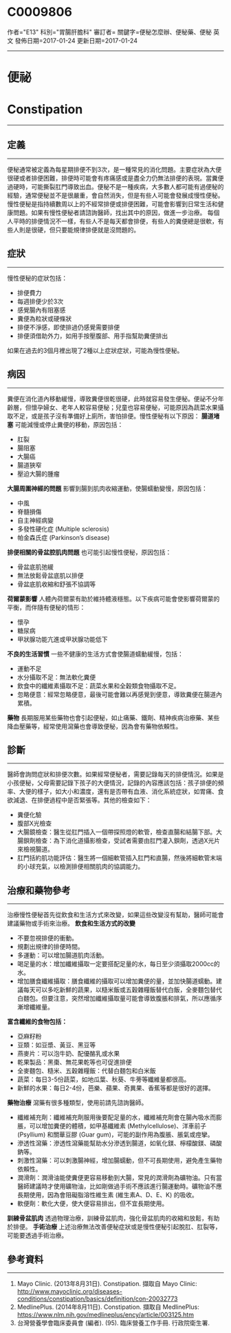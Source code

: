 # C0009806
作者="E13"
科別="胃腸肝膽科"
審訂者=
關鍵字=便秘怎麼辦、便秘藥、便秘 英文
發佈日期=2017-01-24
更新日期=2017-01-24

----------
# 便祕
# Constipation
----------
## 定義
----------

便秘通常被定義為每星期排便不到3次，是一種常見的消化問題。主要症狀為大便很硬或者排便困難，排便時可能會有疼痛感或是盡全力仍無法排便的表現。當糞便過硬時，可能撕裂肛門導致出血。便秘不是一種疾病，大多數人都可能有過便秘的經驗，通常便秘並不是很嚴重，會自然消失，但是有些人可能會發展成慢性便秘。
慢性便秘是指持續數周以上的不經常排便或排便困難，可能會影響到日常生活和健康問題。如果有慢性便秘者請諮詢醫師，找出其中的原因，做進一步治療。
每個人平時的排便情況不一樣，有些人不是每天都會排便，有些人的糞便總是很軟，有些人則是很硬，但只要能規律排便就是沒問題的。

## 症狀
----------

慢性便秘的症狀包括：

- 排便費力
- 每週排便少於3次
- 感覺腸內有阻塞感
- 糞便為粒狀或硬條狀
- 排便不淨感，即使排過仍感覺需要排便
- 排便須借助外力，如用手按壓腹部、用手指幫助糞便排出

如果在過去的3個月裡出現了2種以上症狀症狀，可能為慢性便秘。

## 病因
----------

糞便在消化道內移動緩慢，導致糞便很乾很硬，此時就容易發生便秘。便祕不分年齡層，但懷孕婦女、老年人較容易便秘；兒童也容易便秘，可能原因為蔬菜水果攝取不足，或是孩子沒有準備好上廁所，害怕排便。慢性便秘有以下原因：
**腸道堵塞**
可能減慢或停止糞便的移動，原因包括：

- 肛裂
- 腸阻塞
- 大腸癌
- 腸道狹窄
- 壓迫大腸的腫瘤

**大腸周圍神經的問題**
影響到腸到肌肉收縮運動，使腸蠕動變慢，原因包括：

- 中風
- 脊髓損傷
- 自主神經病變
- 多發性硬化症 (Multiple sclerosis) 
- 帕金森氏症 (Parkinson’s disease) 

**排便相關的骨盆腔肌肉問題**
也可能引起慢性便秘，原因包括：

- 骨盆底肌弛緩
- 無法放鬆骨盆底肌以排便
- 骨盆底肌收縮和舒張不協調等

**荷爾蒙影響**
人體內荷爾蒙有助於維持體液穩態。以下疾病可能會使影響荷爾蒙的平衡，而伴隨有便秘的情形：

- 懷孕
- 糖尿病
- 甲狀腺功能亢進或甲狀腺功能低下

**不良的生活習慣**
一些不健康的生活方式會使腸道蠕動緩慢，包括：

- 運動不足
- 水分攝取不足：無法軟化糞便
- 飲食中的纖維素攝取不足：蔬菜水果和全穀類食物攝取不足。
- 忽略便意：經常忽略便意，最後可能會難以再感覺到便意，導致糞便在腸道內累積。

**藥物**
長期服用某些藥物也會引起便秘，如止痛藥、鐵劑、精神疾病治療藥、某些降血壓藥等，經常使用瀉藥也會導致便秘，因為會有藥物依賴性。

## 診斷
----------

醫師會詢問症狀和排便次數。如果經常便秘者，需要記錄每天的排便情況。如果是小孩便秘，父母需要記錄下孩子的大便情況，記錄的內容應該包括：孩子排便的頻率、大便的樣子，如大小和濃度，還有是否帶有血液、消化系統症狀，如胃痛、食欲減退、在排便過程中是否緊張等。其他的檢查如下：

- 糞便化驗
- 腹部X光檢查
- 大腸鏡檢查：醫生從肛門插入一個帶探照燈的軟管，檢查直腸和結腸下部。大腸鋇劑檢查：為下消化道攝影檢查，受試者需要由肛門灌入鋇劑，透過X光片來檢視腸道。
- 肛門括約肌功能評估：醫生將一個細軟管插入肛門和直腸，然後將細軟管末端的小球充氣，以檢測排便相關肌肉的協調能力。
## 治療和藥物參考
----------

治療慢性便秘首先從飲食和生活方式來改變，如果這些改變沒有幫助，醫師可能會建議藥物或手術來治療。
**飲食和生活方式的改變**

- 不要忽視排便的衝動。
- 規劃出規律的排便時間。
- 多運動：可以增加腸道肌肉活動。
- 喝足量的水：增加纖維攝取一定要搭配足量的水，每日至少須攝取2000cc的水。
- 增加膳食纖維攝取：膳食纖維的攝取可以增加糞便的量，並加快腸道蠕動。建議每天可以多吃新鮮的蔬果，以糙米飯或五穀雜糧飯替代白飯，全麥麵包替代白麵包。但要注意，突然增加纖維攝取量可能會導致腹脹和排氣，所以應循序漸增纖維量。

**富含纖維的食物包括：**

- 亞麻籽粉
- 豆類：如豆漿、黃豆、黑豆等
- 燕麥片：可以泡牛奶、配優酪乳或水果
- 乾果製品：黑棗、無花果乾等也可促進排便
- 全麥麵包、糙米、五穀雜糧飯：代替白麵包和白米飯
- 蔬菜：每日3-5份蔬菜，如地瓜葉、秋葵、牛蒡等纖維量都很高。
- 新鮮的水果：每日2-4份，芭樂、蘋果、奇異果、香蕉等都是很好的選擇。

**藥物治療**
瀉藥有很多種類型，使用前請先諮詢醫師。

- 纖維補充劑：纖維補充劑服用後要配足量的水，纖維補充劑會在腸內吸水而膨脹，可以增加糞便的體積，如甲基纖維素 (Methylcellulose)、洋車前子 (Psyllium) 和關華豆膠 (Guar gum)，可能的副作用為腹脹、脹氣或痙攣。
- 滲透性瀉藥：滲透性瀉藥能幫助水分滲透到腸道，如氧化鎂、檸檬酸鎂、磷酸鈉等。
- 刺激性瀉藥：可以刺激腸神經，增加腸蠕動，但不可長期使用，避免產生藥物依賴性。
-  潤滑劑：潤滑油能使糞便更容易移動到大腸，常見的潤滑劑為礦物油。只有當醫師建議時才使用礦物油，比如剛做過手術不應該進行腸運動時。礦物油不應長期使用，因為會阻礙脂溶性維生素 (維生素A、D、E、K) 的吸收。
- 軟便劑：軟化大便，使大便容易排出，但不宜長期使用。

**訓練骨盆肌肉**
透過物理治療，訓練骨盆肌肉，強化骨盆肌肉的收縮和放鬆，有助於排便。
**手術治療**
上述治療無法改善便秘症狀或是慢性便秘引起脫肛、肛裂等，可能要透過手術治療。

##  參考資料
----------
1. Mayo Clinic. (2013年8月31日). Constipation. 擷取自 Mayo Clinic: http://www.mayoclinic.org/diseases-conditions/constipation/basics/definition/con-20032773
2. MedlinePlus. (2014年8月11日). Constipation. 擷取自 MedlinePlus: https://www.nlm.nih.gov/medlineplus/ency/article/003125.htm
3. 台灣營養學會臨床委員會 (編者). (95). 臨床營養工作手冊. 行政院衛生署.

